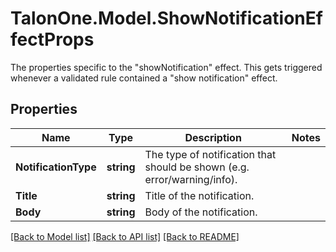 # TalonOne.Model.ShowNotificationEffectProps
The properties specific to the \"showNotification\" effect. This gets triggered whenever a validated rule contained a \"show notification\" effect.
## Properties

Name | Type | Description | Notes
------------ | ------------- | ------------- | -------------
**NotificationType** | **string** | The type of notification that should be shown (e.g. error/warning/info). | 
**Title** | **string** | Title of the notification. | 
**Body** | **string** | Body of the notification. | 

[[Back to Model list]](../README.md#documentation-for-models) [[Back to API list]](../README.md#documentation-for-api-endpoints) [[Back to README]](../README.md)

